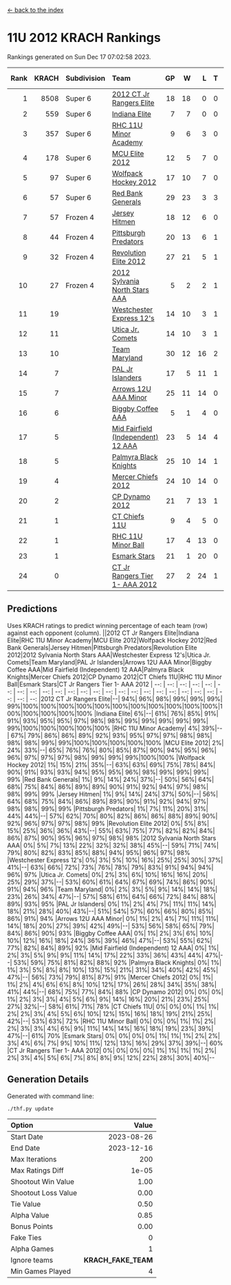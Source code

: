 [<- back to the index](readme.md)
# 11U 2012 KRACH Rankings
Rankings generated on Sun Dec 17 07:02:58 2023.

Rank|KRACH|Subdivision|Team|GP|W|L|T|OTW|OTL|SoS|Exp Wins|Win Diff
---:|---:|:---|:---|---:|---:|---:|---:|---:|---:|---:|---:|---:
1|8508|Super 6|[2012 CT Jr Rangers Elite](https://gamesheetstats.com/seasons/3664/teams/140909/schedule)|18|18|0|0|1|0|98|18.8|-0.1
2|559|Super 6|[Indiana Elite](https://gamesheetstats.com/seasons/3664/teams/144355/schedule)|7|7|0|0|0|0|11|7.9|0.0
3|357|Super 6|[RHC 11U Minor Academy](https://gamesheetstats.com/seasons/3664/teams/140913/schedule)|9|6|3|0|0|1|1762|6.8|-0.0
4|178|Super 6|[MCU Elite 2012](https://gamesheetstats.com/seasons/3664/teams/140908/schedule)|12|5|7|0|2|2|2711|5.8|-0.0
5|97|Super 6|[Wolfpack Hockey 2012](https://gamesheetstats.com/seasons/3664/teams/140914/schedule)|17|10|7|0|1|1|1032|10.8|-0.0
6|57|Super 6|[Red Bank Generals](https://gamesheetstats.com/seasons/3664/teams/140916/schedule)|29|23|3|3|3|0|14|25.4|0.0
7|57|Frozen 4|[Jersey Hitmen](https://gamesheetstats.com/seasons/3664/teams/140915/schedule)|18|12|6|0|0|0|943|12.8|-0.0
8|44|Frozen 4|[Pittsburgh Predators](https://gamesheetstats.com/seasons/3664/teams/140925/schedule)|20|13|6|1|0|1|829|14.4|0.0
9|32|Frozen 4|[Revolution Elite 2012](https://gamesheetstats.com/seasons/3664/teams/140924/schedule)|27|21|5|1|1|1|13|22.4|0.0
10|27|Frozen 4|[2012 Sylvania North Stars AAA](https://gamesheetstats.com/seasons/3664/teams/162461/schedule)|5|2|2|1|0|0|191|3.4|0.0
11|19||[Westchester Express 12's](https://gamesheetstats.com/seasons/3664/teams/140919/schedule)|14|10|3|1|1|1|10|11.4|0.0
12|11||[Utica Jr. Comets](https://gamesheetstats.com/seasons/3664/teams/140923/schedule)|14|10|3|1|2|0|9|11.4|0.0
13|10||[Team Maryland](https://gamesheetstats.com/seasons/3664/teams/140928/schedule)|30|12|16|2|1|0|1129|13.9|0.0
14|7||[PAL Jr Islanders](https://gamesheetstats.com/seasons/3664/teams/140921/schedule)|17|5|11|1|0|2|969|6.4|0.0
15|7||[Arrows 12U AAA Minor](https://gamesheetstats.com/seasons/3664/teams/140920/schedule)|25|11|14|0|1|0|25|11.9|0.0
16|6||[Biggby Coffee AAA](https://gamesheetstats.com/seasons/3664/teams/144354/schedule)|5|1|4|0|0|0|194|1.9|0.0
17|5||[Mid Fairfield (Independent) 12 AAA](https://gamesheetstats.com/seasons/3664/teams/140910/schedule)|23|5|14|4|1|2|26|7.9|0.0
18|5||[Palmyra Black Knights](https://gamesheetstats.com/seasons/3664/teams/140927/schedule)|25|10|14|1|0|1|15|11.4|0.0
19|4||[Mercer Chiefs 2012](https://gamesheetstats.com/seasons/3664/teams/140918/schedule)|24|10|14|0|0|1|10|10.9|0.0
20|2||[CP Dynamo 2012](https://gamesheetstats.com/seasons/3664/teams/140922/schedule)|21|7|13|1|1|0|14|8.4|0.0
21|1||[CT Chiefs 11U](https://gamesheetstats.com/seasons/3664/teams/140912/schedule)|9|4|5|0|0|1|3|4.9|0.0
22|1||[RHC 11U Minor Ball](https://gamesheetstats.com/seasons/3664/teams/140917/schedule)|17|4|13|0|0|1|12|4.9|0.0
23|1||[Esmark Stars](https://gamesheetstats.com/seasons/3664/teams/140926/schedule)|21|1|20|0|0|0|63|1.9|0.0
24|0||[CT Jr Rangers Tier 1- AAA 2012](https://gamesheetstats.com/seasons/3664/teams/140911/schedule)|27|2|24|1|0|0|19|3.4|0.0

## Predictions
Uses KRACH ratings to predict winning percentage of each team (row) against each opponent (column).
||2012 CT Jr Rangers Elite|Indiana Elite|RHC 11U Minor Academy|MCU Elite 2012|Wolfpack Hockey 2012|Red Bank Generals|Jersey Hitmen|Pittsburgh Predators|Revolution Elite 2012|2012 Sylvania North Stars AAA|Westchester Express 12's|Utica Jr. Comets|Team Maryland|PAL Jr Islanders|Arrows 12U AAA Minor|Biggby Coffee AAA|Mid Fairfield (Independent) 12 AAA|Palmyra Black Knights|Mercer Chiefs 2012|CP Dynamo 2012|CT Chiefs 11U|RHC 11U Minor Ball|Esmark Stars|CT Jr Rangers Tier 1- AAA 2012
| --: | --: | --: | --: | --: | --: | --: | --: | --: | --: | --: | --: | --: | --: | --: | --: | --: | --: | --: | --: | --: | --: | --: | --: | --: 
|2012 CT Jr Rangers Elite|--| 94%| 96%| 98%| 99%| 99%| 99%| 99%|100%|100%|100%|100%|100%|100%|100%|100%|100%|100%|100%|100%|100%|100%|100%|100%
|Indiana Elite|  6%|--| 61%| 76%| 85%| 91%| 91%| 93%| 95%| 95%| 97%| 98%| 98%| 99%| 99%| 99%| 99%| 99%| 99%|100%|100%|100%|100%|100%
|RHC 11U Minor Academy|  4%| 39%|--| 67%| 79%| 86%| 86%| 89%| 92%| 93%| 95%| 97%| 97%| 98%| 98%| 98%| 98%| 99%| 99%|100%|100%|100%|100%|100%
|MCU Elite 2012|  2%| 24%| 33%|--| 65%| 76%| 76%| 80%| 85%| 87%| 90%| 94%| 95%| 96%| 96%| 97%| 97%| 97%| 98%| 99%| 99%| 99%|100%|100%
|Wolfpack Hockey 2012|  1%| 15%| 21%| 35%|--| 63%| 63%| 69%| 75%| 78%| 84%| 90%| 91%| 93%| 93%| 94%| 95%| 95%| 96%| 98%| 99%| 99%| 99%| 99%
|Red Bank Generals|  1%|  9%| 14%| 24%| 37%|--| 50%| 56%| 64%| 68%| 75%| 84%| 86%| 89%| 89%| 90%| 91%| 92%| 94%| 97%| 98%| 98%| 99%| 99%
|Jersey Hitmen|  1%|  9%| 14%| 24%| 37%| 50%|--| 56%| 64%| 68%| 75%| 84%| 86%| 89%| 89%| 90%| 91%| 92%| 94%| 97%| 98%| 98%| 99%| 99%
|Pittsburgh Predators|  1%|  7%| 11%| 20%| 31%| 44%| 44%|--| 57%| 62%| 70%| 80%| 82%| 86%| 86%| 88%| 89%| 90%| 92%| 96%| 97%| 97%| 98%| 99%
|Revolution Elite 2012|  0%|  5%|  8%| 15%| 25%| 36%| 36%| 43%|--| 55%| 63%| 75%| 77%| 82%| 82%| 84%| 86%| 87%| 90%| 95%| 96%| 97%| 98%| 98%
|2012 Sylvania North Stars AAA|  0%|  5%|  7%| 13%| 22%| 32%| 32%| 38%| 45%|--| 59%| 71%| 74%| 79%| 80%| 82%| 83%| 85%| 88%| 94%| 95%| 96%| 97%| 98%
|Westchester Express 12's|  0%|  3%|  5%| 10%| 16%| 25%| 25%| 30%| 37%| 41%|--| 63%| 66%| 72%| 73%| 76%| 78%| 79%| 83%| 91%| 94%| 94%| 96%| 97%
|Utica Jr. Comets|  0%|  2%|  3%|  6%| 10%| 16%| 16%| 20%| 25%| 29%| 37%|--| 53%| 60%| 61%| 64%| 67%| 69%| 74%| 86%| 90%| 91%| 94%| 96%
|Team Maryland|  0%|  2%|  3%|  5%|  9%| 14%| 14%| 18%| 23%| 26%| 34%| 47%|--| 57%| 58%| 61%| 64%| 66%| 72%| 84%| 88%| 89%| 93%| 95%
|PAL Jr Islanders|  0%|  1%|  2%|  4%|  7%| 11%| 11%| 14%| 18%| 21%| 28%| 40%| 43%|--| 51%| 54%| 57%| 60%| 66%| 80%| 85%| 86%| 91%| 94%
|Arrows 12U AAA Minor|  0%|  1%|  2%|  4%|  7%| 11%| 11%| 14%| 18%| 20%| 27%| 39%| 42%| 49%|--| 53%| 56%| 58%| 65%| 79%| 84%| 86%| 90%| 93%
|Biggby Coffee AAA|  0%|  1%|  2%|  3%|  6%| 10%| 10%| 12%| 16%| 18%| 24%| 36%| 39%| 46%| 47%|--| 53%| 55%| 62%| 77%| 82%| 84%| 89%| 92%
|Mid Fairfield (Independent) 12 AAA|  0%|  1%|  2%|  3%|  5%|  9%|  9%| 11%| 14%| 17%| 22%| 33%| 36%| 43%| 44%| 47%|--| 53%| 59%| 75%| 81%| 82%| 88%| 92%
|Palmyra Black Knights|  0%|  1%|  1%|  3%|  5%|  8%|  8%| 10%| 13%| 15%| 21%| 31%| 34%| 40%| 42%| 45%| 47%|--| 56%| 73%| 79%| 81%| 87%| 91%
|Mercer Chiefs 2012|  0%|  1%|  1%|  2%|  4%|  6%|  6%|  8%| 10%| 12%| 17%| 26%| 28%| 34%| 35%| 38%| 41%| 44%|--| 68%| 75%| 77%| 84%| 88%
|CP Dynamo 2012|  0%|  0%|  0%|  1%|  2%|  3%|  3%|  4%|  5%|  6%|  9%| 14%| 16%| 20%| 21%| 23%| 25%| 27%| 32%|--| 58%| 61%| 71%| 78%
|CT Chiefs 11U|  0%|  0%|  0%|  1%|  1%|  2%|  2%|  3%|  4%|  5%|  6%| 10%| 12%| 15%| 16%| 18%| 19%| 21%| 25%| 42%|--| 53%| 63%| 72%
|RHC 11U Minor Ball|  0%|  0%|  0%|  1%|  1%|  2%|  2%|  3%|  3%|  4%|  6%|  9%| 11%| 14%| 14%| 16%| 18%| 19%| 23%| 39%| 47%|--| 61%| 70%
|Esmark Stars|  0%|  0%|  0%|  0%|  1%|  1%|  1%|  2%|  2%|  3%|  4%|  6%|  7%|  9%| 10%| 11%| 12%| 13%| 16%| 29%| 37%| 39%|--| 60%
|CT Jr Rangers Tier 1- AAA 2012|  0%|  0%|  0%|  0%|  1%|  1%|  1%|  1%|  2%|  2%|  3%|  4%|  5%|  6%|  7%|  8%|  8%|  9%| 12%| 22%| 28%| 30%| 40%|--

## Generation Details

Generated with command line:
```
./thf.py update
```

| Option | Value |
| :----- | ----: |
| Start Date | 2023-08-26 |
| End Date | 2023-12-16 |
| Max Iterations | 200 |
| Max Ratings Diff | 1e-05 |
| Shootout Win Value | 1.00 |
| Shootout Loss Value | 0.00 |
| Tie Value | 0.50 |
| Alpha Value | 0.85 |
| Bonus Points | 0.00 |
| Fake Ties | 0 |
| Alpha Games | 1 |
| Ignore teams | __KRACH_FAKE_TEAM__ |
| Min Games Played | 4 |

